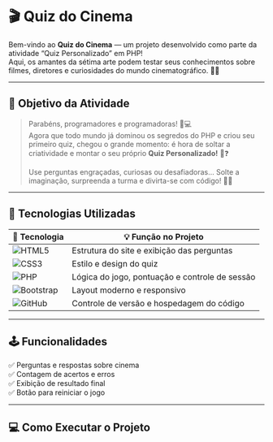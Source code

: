 # 🎬 Quiz do Cinema  

Bem-vindo ao **Quiz do Cinema** — um projeto desenvolvido como parte da atividade “Quiz Personalizado” em PHP!  
Aqui, os amantes da sétima arte podem testar seus conhecimentos sobre filmes, diretores e curiosidades do mundo cinematográfico. 🍿✨  

---

## 🎯 Objetivo da Atividade  

> Parabéns, programadores e programadoras! 🎉💻  
> Agora que todo mundo já dominou os segredos do PHP e criou seu primeiro quiz, chegou o grande momento: é hora de soltar a criatividade e montar o seu próprio **Quiz Personalizado!** 📝❓  
>  
> Use perguntas engraçadas, curiosas ou desafiadoras… Solte a imaginação, surpreenda a turma e divirta-se com código! 🚀✨  

---

## 🚀 Tecnologias Utilizadas  

| 🧩 Tecnologia | 💡 Função no Projeto |
|----------------|---------------------|
| ![HTML5](https://img.shields.io/badge/HTML5-E34F26?style=for-the-badge&logo=html5&logoColor=white) | Estrutura do site e exibição das perguntas |
| ![CSS3](https://img.shields.io/badge/CSS3-1572B6?style=for-the-badge&logo=css3&logoColor=white) | Estilo e design do quiz |
| ![PHP](https://img.shields.io/badge/PHP-777BB4?style=for-the-badge&logo=php&logoColor=white) | Lógica do jogo, pontuação e controle de sessão |
| ![Bootstrap](https://img.shields.io/badge/Bootstrap-7952B3?style=for-the-badge&logo=bootstrap&logoColor=white) | Layout moderno e responsivo |
| ![GitHub](https://img.shields.io/badge/GitHub-181717?style=for-the-badge&logo=github&logoColor=white) | Controle de versão e hospedagem do código |

---

## 🕹️ Funcionalidades  

✅ Perguntas e respostas sobre cinema  
✅ Contagem de acertos e erros  
✅ Exibição de resultado final  
✅ Botão para reiniciar o jogo  

---

## 💻 Como Executar o Projeto  

